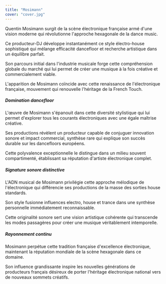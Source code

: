 ```yaml
---
title: "Mosimann"
cover: "cover.jpg"
---
```


Quentin Mosimann surgit de la scène électronique française armé d'une vision moderne qui révolutionne l'approche
hexagonale de la dance music.

Ce producteur-DJ développe instantanément ce style électro-house sophistiqué qui mélange efficacité dancefloor et
recherche artistique dans un équilibre parfait.

Son parcours initial dans l'industrie musicale forge cette compréhension globale du marché qui lui permet de créer une
musique à la fois créative et commercialement viable.

L'apparition de Mosimann coïncide avec cette renaissance de l'électronique française, mouvement qui renouvelle
l'héritage de la French Touch.


##### Domination dancefloor

L'œuvre de Mosimann s'épanouit dans cette diversité stylistique qui lui permet d'explorer tous les courants
électroniques avec une égale maîtrise créative.

Ses productions révèlent un producteur capable de conjuguer innovation sonore et impact commercial, synthèse rare qui
explique son succès durable sur les dancefloors européens.

Cette polyvalence exceptionnelle le distingue dans un milieu souvent compartimenté, établissant sa réputation d'artiste
électronique complet.


##### Signature sonore distinctive

L'ADN musical de Mosimann privilégie cette approche mélodique de l'électronique qui différencie ses productions de la
masse des sorties house standards.

Son style fusionne influences electro, house et trance dans une synthèse personnelle immédiatement reconnaissable.

Cette originalité sonore sert une vision artistique cohérente qui transcende les modes passagères pour créer une musique
véritablement intemporelle.


##### Rayonnement continu

Mosimann perpétue cette tradition française d'excellence électronique, maintenant la réputation mondiale de la scène
hexagonale dans ce domaine.

Son influence grandissante inspire les nouvelles générations de producteurs français désireux de porter l'héritage
électronique national vers de nouveaux sommets créatifs.
